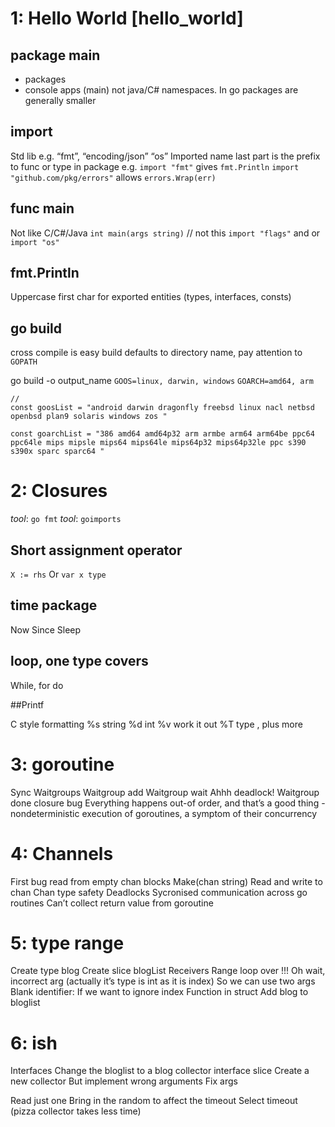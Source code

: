 # 1: Hello World [hello_world]

## package main
- packages
- console apps (main)
not java/C# namespaces. In go packages are generally smaller

## import
Std lib e.g. “fmt”, “encoding/json” “os”
Imported name last part is the prefix to func or type in package e.g.
`import "fmt"` gives `fmt.Println`
`import "github.com/pkg/errors"` allows `errors.Wrap(err)`

## func main
Not like C/C#/Java
`int main(args string)` // not this
`import "flags"` and or `import "os"` 

## fmt.Println
Uppercase first char for exported entities (types, interfaces, consts)

## go build
cross compile is easy build defaults to directory name, pay attention to `GOPATH`

go build -o output_name
`GOOS=linux, darwin, windows`
`GOARCH=amd64, arm`

```
//
const goosList = "android darwin dragonfly freebsd linux nacl netbsd openbsd plan9 solaris windows zos "

const goarchList = "386 amd64 amd64p32 arm armbe arm64 arm64be ppc64 ppc64le mips mipsle mips64 mips64le mips64p32 mips64p32le ppc s390 s390x sparc sparc64 "
```

# 2: Closures

_tool_: `go fmt`
_tool_: `goimports`

## Short assignment operator
`X := rhs`
Or
`var x type`

## time package

Now
Since
Sleep

## loop, one type covers

While, for do

##Printf

C style formatting
%s string %d int %v work it out %T type , plus more

# 3: goroutine

Sync Waitgroups
Waitgroup add
Waitgroup wait
Ahhh deadlock!
Waitgroup done
closure bug
Everything happens out-of order, and that’s a good thing - nondeterministic execution of goroutines, a symptom of their concurrency

# 4: Channels

First bug read from empty chan blocks
Make(chan string)
Read and write to chan
Chan type safety
Deadlocks
Sycronised communication across go routines
Can’t collect return value from goroutine

# 5: type range

Create type blog
Create slice blogList
Receivers
Range loop over
!!! Oh wait, incorrect arg (actually it’s type is int as it is index)
So we can use two args
Blank identifier: If we want to ignore index
Function in struct
Add blog to bloglist

# 6: ish

Interfaces
Change the bloglist to a blog collector interface slice
Create a new collector
But implement wrong arguments
Fix args

Read just one
Bring in the random to affect the timeout
Select timeout (pizza collector takes less time)